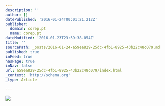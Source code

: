```yaml
---
description: ''
author: []
datePublished: '2016-01-24T00:01:21.212Z'
publisher:
  domain: corep.pt
  name: corep.pt
dateModified: '2016-01-23T23:59:38.054Z'
title: ''
sourcePath: _posts/2016-01-24-a59ea829-25dc-4fb1-8925-43b22c48c079.md
published: true
inFeed: true
hasPage: true
inNav: false
url: a59ea829-25dc-4fb1-8925-43b22c48c079/index.html
_context: 'http://schema.org'
_type: Article

---
```

![](http://corep.pt/images/13.jpg)